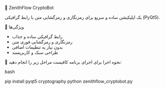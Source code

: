 🔐 ZenithFlow CryptoBot

یک اپلیکیشن ساده و سریع برای رمزنگاری و رمزگشایی متن با رابط گرافیکی (PyQt5).  




 🚀 ویژگی‌ها
- رابط گرافیکی ساده و جذاب  
- رمزنگاری و رمزگشایی فوری متن  
- بدون نیاز به تنظیمات اضافی  
- طراحی سبک و کاربرپسند  


🧩 نحوه اجرا
برای اجرای برنامه کافیست مراحل زیر را انجام دهید:

bash

pip install pyqt5 cryptography
python zenithflow_cryptobot.py
